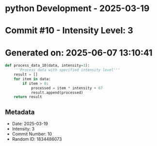 ﻿# python Development - 2025-03-19
# Commit #10 - Intensity Level: 3
# Generated on: 2025-06-07 13:10:41
```python
def process_data_10(data, intensity=3):
    '''Process data with specified intensity level'''
    result = []
    for item in data:
        if item > 0:
            processed = item * intensity + 67
            result.append(processed)
    return result
```
## Metadata
- Date: 2025-03-19
- Intensity: 3
- Commit Number: 10
- Random ID: 1834486073
